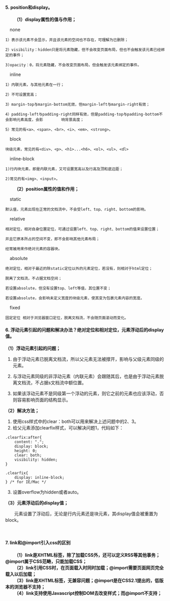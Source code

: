 #### 5. position和display。  
&emsp;&emsp;**（1）display属性的值与作用；**   

&emsp;none

    1）表示该元素不会显示，并且该元素的空间也不存在，可理解为已删除；

    2）visibility：hidden只是将元素隐藏，但不会改变页面布局，但也不会触发该元素已经绑定的事件；

    3)opacity：0，将元素隐藏，不会改变页面布局，但会触发该元素绑定的事件。

&emsp;inline

    1）内联元素，与其他元素在一行；

    2）不可设置宽高；

    3）margin-top与margin-bottom无效，但margin-left与margin-right有效；

    4）padding-left与padding-right同样有效，但是padding-top与padding-bottom不会影响元素高度，会影        响背景高度；

    5）常见的有<a>、<span>、<br>、<i>、<em>、<strong>。

&emsp;block

    块级元素，常见的有<div>、<p>、<h1>...<h6>、<ol>、<ul>、<dl>

&emsp;inline-block

    1)行内块元素，即是内联元素，又可设置宽高以及行高及顶和底边距；

    2)常见的有<img>、<input>。   

&emsp;&emsp;**（2）position属性的值和作用；**   

&emsp;static 

    默认值，元素出现在正常的文档流中，不会受left、top、right、bottom的影响。

&emsp;relative 

    相对定位，相对自身位置定位，可通过设置left、top、right、bottom的值来设置位置；

    并且它原本所占的空间不变，即不会影响其他元素布局；

    经常被用来作绝对元素的容器块。

&emsp;absolute 

    绝对定位，相对于最近的除static定位以外的元素定位，若没有，则相对于html定位；

    脱离了文档流，不占据文档空间；

    若设置absolute，但没有设置top、left等值，其位置不变；

    若设置absolute，会影响未定义宽度的块级元素，使其变为包裹元素内容的宽度。

&emsp;fixed 

    固定定位 相对于浏览器窗口定位，脱离文档流，不会随页面滚动而变化。


#### 6. 浮动元素引起的问题和解决办法？绝对定位和相对定位，元素浮动后的display值。 

**（1）浮动元素引起的问题；** 
1.  由于浮动元素已脱离文档流，所以父元素无法被撑开，影响与父级元素同级的元素。  

2.  与浮动元素同级的非浮动元素（内联元素）会跟随其后，也是由于浮动元素脱离文档流，不占据s文档流中额位置。  
3. 如果该浮动元素不是同级第一个浮动的元素，则它之前的元素也应该浮动，否则容易影响页面的结构显示。  


**（2）解决方法；**   
1.  使用css样式中的clear：both可以用来解决上述问题中的2、3。
2.  给父元素添加clearfix样式，可以解决问题1，代码如下：

> 
    .clearfix:after{
        content: ".";       
        display: block;  
        height: 0;  
        clear: both;  
        visibility: hidden;
    }  
    
    .clearfix{
        display: inline-block; 
    } /* for IE/Mac */    
> 

3.  设置overflow为hidden或者auto。  

**（3）元素浮动后的display值；**  

&emsp;&emsp;元素设置了浮动后，无论是行内元素还是块元素，其display值会被重置为block。   

<br>  

#### 7. link和@import引入css的区别  

&emsp;&emsp;**（1）link是XHTML标签，除了加载CSS外，还可以定义RSS等其他事务；@import属于CSS范畴，只能加载CSS；**    
&emsp;&emsp;**（2）link引用CSS时，在页面载入时同时加载；@import需要页面网页完全载入以后加载；**  
&emsp;&emsp;**（3）link是XHTML标签，无兼容问题；@import是在CSS2.1提出的，低版本的浏览器不支持；**  
&emsp;&emsp;**（4）link支持使用Javascript控制DOM去改变样式；而@import不支持；**    

<br>


